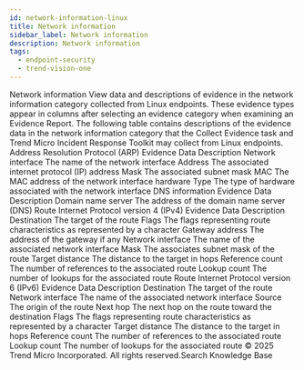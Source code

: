 ```yaml
---
id: network-information-linux
title: Network information
sidebar_label: Network information
description: Network information
tags:
  - endpoint-security
  - trend-vision-one
---
```


 Network information View data and descriptions of evidence in the network information category collected from Linux endpoints. These evidence types appear in columns after selecting an evidence category when examining an Evidence Report. The following table contains descriptions of the evidence data in the network information category that the Collect Evidence task and Trend Micro Incident Response Toolkit may collect from Linux endpoints. Address Resolution Protocol (ARP) Evidence Data Description Network interface The name of the network interface Address The associated internet protocol (IP) address Mask The associated subnet mask MAC The MAC address of the network interface hardware Type The type of hardware associated with the network interface DNS information Evidence Data Description Domain name server The address of the domain name server (DNS) Route Internet Protocol version 4 (IPv4) Evidence Data Description Destination The target of the route Flags The flags representing route characteristics as represented by a character Gateway address The address of the gateway if any Network interface The name of the associated network interface Mask The associates subnet mask of the route Target distance The distance to the target in hops Reference count The number of references to the associated route Lookup count The number of lookups for the associated route Route Internet Protocol version 6 (IPv6) Evidence Data Description Destination The target of the route Network interface The name of the associated network interface Source The origin of the route Next hop The next hop on the route toward the destination Flags The flags representing route characteristics as represented by a character Target distance The distance to the target in hops Reference count The number of references to the associated route Lookup count The number of lookups for the associated route © 2025 Trend Micro Incorporated. All rights reserved.Search Knowledge Base